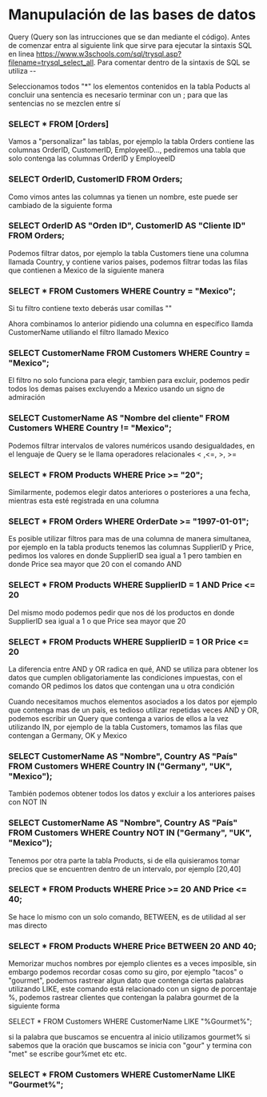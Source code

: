 
# Manupulación de las bases de datos
Query (Query son las intrucciones que se dan mediante el código). Antes de comenzar entra al siguiente link que sirve para ejecutar la sintaxis SQL en linea https://www.w3schools.com/sql/trysql.asp?filename=trysql_select_all. Para comentar dentro de la sintaxis de SQL se utiliza --

Seleccionamos todos "*" los elementos contenidos en la tabla Poducts al concluir una sentencia es necesario terminar con un ; para que las sentencias no se mezclen entre sí
### SELECT * FROM [Orders]


Vamos a "personalizar" las tablas, por ejemplo la tabla Orders contiene las columnas OrderID, CustomerID, EmployeeID..., pediremos una tabla  que solo contenga las columnas OrderID y EmployeeID
### SELECT  OrderID, CustomerID FROM Orders;

Como vimos antes las columnas ya tienen un nombre, este puede ser cambiado de la siguiente forma

### SELECT  OrderID AS "Orden ID", CustomerID AS "Cliente ID" FROM Orders;

Podemos filtrar datos, por ejemplo la tabla Customers tiene una columna llamada Country, y contiene varios paises, podemos filtrar todas las filas que contienen a Mexico de la siguiente manera

### SELECT  * FROM Customers WHERE Country = "Mexico";

Si tu filtro contiene texto deberás usar comillas ""

Ahora combinamos lo anterior pidiendo una columna en específico llamda CustomerName utiliando el filtro llamado Mexico

### SELECT  CustomerName FROM Customers WHERE Country = "Mexico";

El filtro no solo funciona para elegir, tambien para excluir, podemos pedir todos los demas paises excluyendo a Mexico usando un signo de admiración

### SELECT  CustomerName AS "Nombre del cliente" FROM Customers WHERE Country != "Mexico";

Podemos filtrar intervalos de valores numéricos usando desigualdades, en el lenguaje de Query se le llama operadores relacionales < ,<=, >, >= 
### SELECT * FROM Products WHERE Price >= "20";

Similarmente, podemos elegir datos anteriores o posteriores a una fecha, mientras esta esté registrada en una columna

### SELECT * FROM Orders WHERE OrderDate >= "1997-01-01";

Es posible utilizar filtros para mas de una columna de manera simultanea, por ejemplo en la tabla products tenemos las columnas SupplierID y Price,
pedimos los valores en donde SupplierID sea igual a 1 pero tambien en donde Price sea mayor que 20 con el comando AND

### SELECT * FROM Products WHERE SupplierID = 1 AND Price <= 20

Del mismo modo podemos pedir que nos dé los productos en donde SupplierID sea igual a 1 o que Price sea mayor que 20 

### SELECT * FROM Products WHERE SupplierID = 1 OR Price <= 20

La diferencia entre AND y OR radica en qué, AND se utiliza para obtener los datos que cumplen obligatoriamente las condiciones impuestas, con el comando OR 
pedimos los datos que contengan una u otra condición

Cuando necesitamos muchos elementos asociados a los datos por ejemplo que contenga mas de un país, es tedioso utilizar repetidas veces AND y OR, podemos
escribir un Query que contenga a varios de ellos a la vez utilizando IN, por ejemplo de la tabla Customers, tomamos las filas que contengan a Germany, OK y Mexico

### SELECT CustomerName AS "Nombre", Country AS "País" FROM Customers WHERE Country IN ("Germany",  "UK", "Mexico");

También podemos obtener todos los datos y excluir a los anteriores paises con NOT IN

### SELECT CustomerName AS "Nombre", Country AS "País" FROM Customers WHERE Country NOT IN ("Germany",  "UK", "Mexico");

Tenemos por otra parte la tabla Products, si de ella quisieramos tomar precios que se encuentren dentro de un intervalo, por ejemplo [20,40]

### SELECT * FROM Products WHERE Price >= 20 AND Price <= 40;

Se hace lo mismo con un solo comando, BETWEEN, es de utilidad al ser mas directo

### SELECT * FROM Products WHERE Price BETWEEN 20 AND 40;

Memorizar muchos nombres por ejemplo clientes es a veces imposible, sin embargo podemos recordar cosas como su giro, por ejemplo "tacos" o "gourmet", podemos rastrear
algun dato que contenga ciertas palabras utilizando LIKE, este comando está relacionado con un signo de porcentaje %, podemos rastrear clientes que contengan la palabra gourmet de la siguiente forma

SELECT * FROM Customers WHERE CustomerName LIKE "%Gourmet%";

si la palabra que buscamos se encuentra al inicio utilizamos gourmet% si sabemos que la oración que buscamos se inicia con "gour" y termina con "met" se escribe gour%met etc etc.

### SELECT * FROM Customers WHERE CustomerName LIKE "Gourmet%";










